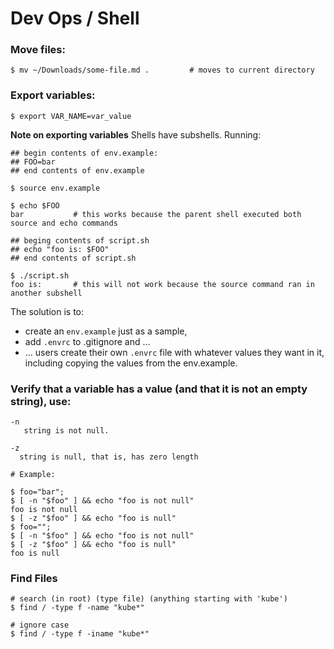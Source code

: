 # Dev Ops / Shell

### Move files:
```
$ mv ~/Downloads/some-file.md .         # moves to current directory
```

### Export variables:
```
$ export VAR_NAME=var_value
```

**Note on exporting variables**
Shells have subshells. Running:
```
## begin contents of env.example:
## FOO=bar
## end contents of env.example

$ source env.example

$ echo $FOO
bar           # this works because the parent shell executed both source and echo commands

## beging contents of script.sh
## echo "foo is: $FOO"
## end contents of script.sh

$ ./script.sh
foo is:       # this will not work because the source command ran in another subshell
```

The solution is to:
- create an `env.example` just as a sample,
- add `.envrc` to .gitignore and …
- … users create their own `.envrc` file with whatever values they want in it, including copying the values from the env.example.


### Verify that a variable has a value (and that it is not an empty string), use:
```
-n
   string is not null.

-z
  string is null, that is, has zero length

# Example:

$ foo="bar";
$ [ -n "$foo" ] && echo "foo is not null"
foo is not null
$ [ -z "$foo" ] && echo "foo is null"
$ foo="";
$ [ -n "$foo" ] && echo "foo is not null"
$ [ -z "$foo" ] && echo "foo is null"
foo is null
```

### Find Files

```
# search (in root) (type file) (anything starting with 'kube')
$ find / -type f -name "kube*"

# ignore case
$ find / -type f -iname "kube*"
```
